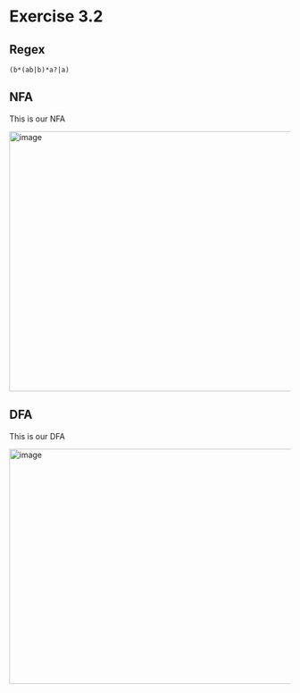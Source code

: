# Exercise 3.2

## Regex
`(b*(ab|b)*a?|a)`

## NFA
This is our NFA

<img width="618" height="466" alt="image" src="https://github.com/user-attachments/assets/07a04eea-829b-4dc3-85a4-8d43c049c0ca" />


## DFA
This is our DFA

<img width="625" height="421" alt="image" src="https://github.com/user-attachments/assets/90b0e5e0-e4ab-4971-848a-47f5182439bd" />

